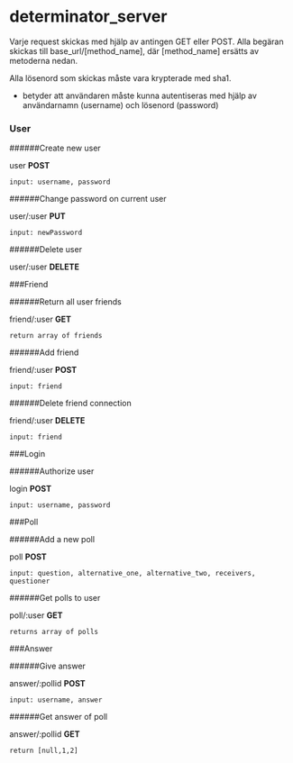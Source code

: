 # determinator_server

Varje request skickas med hjälp av antingen GET eller POST. Alla begäran skickas till base_url/[method_name], där [method_name] ersätts av metoderna nedan. 

Alla lösenord som skickas måste vara krypterade med sha1.

* betyder att användaren måste kunna autentiseras med hjälp av användarnamn (username) och lösenord (password)

### User
######Create new user

user **POST**

	input: username, password

######Change password on current user

user/:user **PUT**
	
	input: newPassword

######Delete user

user/:user **DELETE**

###Friend

######Return all user friends

friend/:user **GET**

	return array of friends

######Add friend

friend/:user **POST**

	input: friend 

######Delete friend connection

friend/:user **DELETE**

	input: friend
	
###Login

######Authorize user

login **POST**

	input: username, password

###Poll

######Add a new poll

poll **POST**

	input: question, alternative_one, alternative_two, receivers, questioner

######Get polls to user

poll/:user **GET**

	returns array of polls

###Answer

######Give answer

answer/:pollid **POST**

	input: username, answer

######Get answer of poll

answer/:pollid **GET**

	return [null,1,2]

